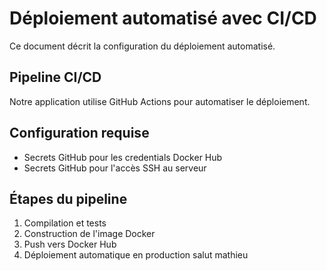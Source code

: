 # Déploiement automatisé avec CI/CD

Ce document décrit la configuration du déploiement automatisé.

## Pipeline CI/CD

Notre application utilise GitHub Actions pour automatiser le déploiement.

## Configuration requise

- Secrets GitHub pour les credentials Docker Hub
- Secrets GitHub pour l'accès SSH au serveur

## Étapes du pipeline

1. Compilation et tests
2. Construction de l'image Docker
3. Push vers Docker Hub
4. Déploiement automatique en production
salut mathieu
